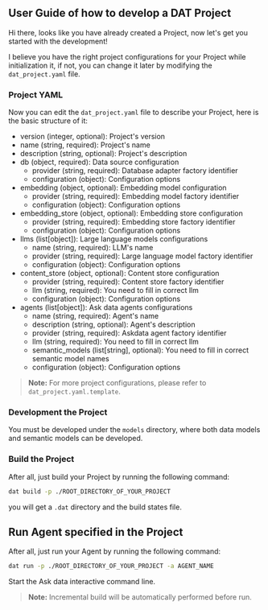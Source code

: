 ## User Guide of how to develop a DAT Project

Hi there, looks like you have already created a Project, now let's get you started with the development!

I believe you have the right project configurations for your Project while initialization it, if not, you can change it later by modifying the `dat_project.yaml` file.


### Project YAML

Now you can edit the `dat_project.yaml` file to describe your Project, here is the basic structure of it:

- version (integer, optional): Project's version
- name (string, required): Project's name
- description (string, optional): Project's description
- db (object, required): Data source configuration
  - provider (string, required): Database adapter factory identifier
  - configuration (object): Configuration options
- embedding (object, optional): Embedding model configuration
  - provider (string, required): Embedding model factory identifier
  - configuration (object): Configuration options
- embedding_store (object, optional): Embedding store configuration
  - provider (string, required): Embedding store factory identifier
  - configuration (object): Configuration options
- llms (list[object]): Large language models configurations
  - name (string, required): LLM's name
  - provider (string, required): Large language model factory identifier
  - configuration (object): Configuration options
- content_store (object, optional): Content store configuration
  - provider (string, required): Content store factory identifier
  - llm (string, required): You need to fill in correct llm
  - configuration (object): Configuration options
- agents (list[object]): Ask data agents configurations
  - name (string, required): Agent's name
  - description (string, optional): Agent's description
  - provider (string, required): Askdata agent factory identifier
  - llm (string, required): You need to fill in correct llm
  - semantic_models (list[string], optional): You need to fill in correct semantic model names
  - configuration (object): Configuration options


> **Note:** For more project configurations, please refer to `dat_project.yaml.template`.


### Development the Project

You must be developed under the `models` directory, where both data models and semantic models can be developed.


### Build the Project

After all, just build your Project by running the following command:

```bash
dat build -p ./ROOT_DIRECTORY_OF_YOUR_PROJECT
```

you will get a `.dat` directory and the build states file.

## Run Agent specified in the Project

After all, just run your Agent by running the following command:

```bash
dat run -p ./ROOT_DIRECTORY_OF_YOUR_PROJECT -a AGENT_NAME
```

Start the Ask data interactive command line.

> **Note:** Incremental build will be automatically performed before run.

